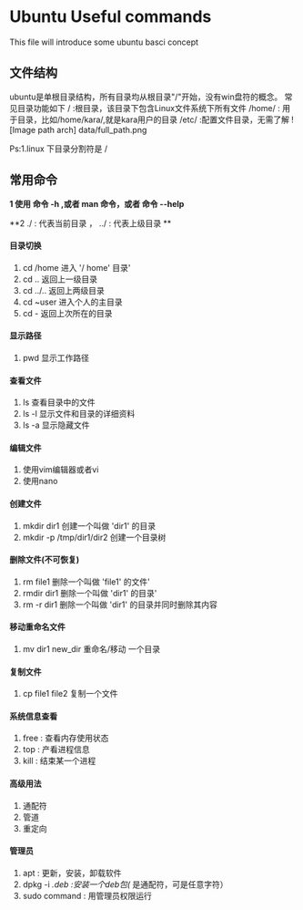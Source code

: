 # Ubuntu Useful commands
This file will introduce some ubuntu basci concept
## 文件结构
ubuntu是单根目录结构，所有目录均从根目录"/"开始，没有win盘符的概念。
常见目录功能如下
/ :根目录，该目录下包含Linux文件系统下所有文件
/home/ : 用于目录，比如/home/kara/,就是kara用户的目录
/etc/ :配置文件目录，无需了解
![Image path arch] data/full_path.png

Ps:1.linux 下目录分割符是 / 

## 常用命令
**1 使用 命令 -h ,或者 man 命令，或者 命令 --help**

**2    ./ : 代表当前目录  ， ../ : 代表上级目录 **
#### 目录切换
1. cd /home 进入 '/ home' 目录' 
2. cd .. 返回上一级目录 
3. cd ../.. 返回上两级目录 
4. cd ~user 进入个人的主目录 
5. cd - 返回上次所在的目录 

#### 显示路径
1. pwd 显示工作路径 

#### 查看文件
1. ls 查看目录中的文件 
2. ls -l 显示文件和目录的详细资料 
3. ls -a 显示隐藏文件 

#### 编辑文件
1. 使用vim编辑器或者vi
2. 使用nano

#### 创建文件
1. mkdir dir1 创建一个叫做 'dir1' 的目录
2. mkdir -p /tmp/dir1/dir2 创建一个目录树 

#### 删除文件(不可恢复)
1. rm file1 删除一个叫做 'file1' 的文件' 
2. rmdir dir1 删除一个叫做 'dir1' 的目录' 
3. rm -r dir1 删除一个叫做 'dir1' 的目录并同时删除其内容 

#### 移动重命名文件
1. mv dir1 new_dir 重命名/移动 一个目录 

#### 复制文件
1. cp file1 file2 复制一个文件 

#### 系统信息查看
1. free : 查看内存使用状态
2. top : 产看进程信息
3. kill : 结束某一个进程

#### 高级用法
1. 通配符
2. 管道
3. 重定向

#### 管理员
1. apt : 更新，安装，卸载软件
2. dpkg -i *.deb :安装一个deb包(* 是通配符，可是任意字符）
3. sudo command : 用管理员权限运行
